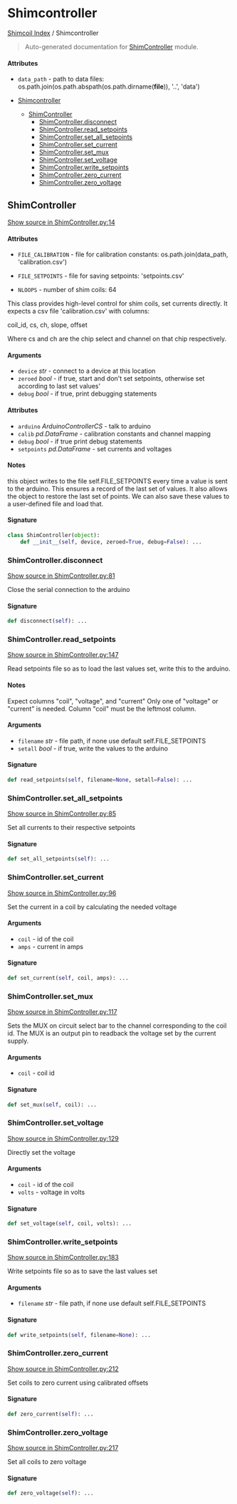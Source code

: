 # Shimcontroller

[Shimcoil Index](./README.md#shimcoil-index) / Shimcontroller

> Auto-generated documentation for [ShimController](../src/ShimCoil/ShimController.py) module.

#### Attributes

- `data_path` - path to data files: os.path.join(os.path.abspath(os.path.dirname(__file__)), '..', 'data')


- [Shimcontroller](#shimcontroller)
  - [ShimController](#shimcontroller)
    - [ShimController.disconnect](#ShimControllerdisconnect)
    - [ShimController.read_setpoints](#ShimControllerread_setpoints)
    - [ShimController.set_all_setpoints](#ShimControllerset_all_setpoints)
    - [ShimController.set_current](#ShimControllerset_current)
    - [ShimController.set_mux](#ShimControllerset_mux)
    - [ShimController.set_voltage](#ShimControllerset_voltage)
    - [ShimController.write_setpoints](#ShimControllerwrite_setpoints)
    - [ShimController.zero_current](#ShimControllerzero_current)
    - [ShimController.zero_voltage](#ShimControllerzero_voltage)

## ShimController

[Show source in ShimController.py:14](../src/ShimCoil/ShimController.py#L14)

#### Attributes

- `FILE_CALIBRATION` - file for calibration constants: os.path.join(data_path, 'calibration.csv')

- `FILE_SETPOINTS` - file for saving setpoints: 'setpoints.csv'

- `NLOOPS` - number of shim coils: 64


This class provides high-level control for shim coils, set currents directly.
It expects a csv file 'calibration.csv' with columns:

coil_id, cs, ch, slope, offset

Where cs and ch are the chip select and channel on that chip respectively.

#### Arguments

- `device` *str* - connect to a device at this location
- `zeroed` *bool* - if true, start and don't set setpoints, otherwise set according to last set values'
- `debug` *bool* - if true, print debugging statements

#### Attributes

- `arduino` *ArduinoControllerCS* - talk to arduino
- `calib` *pd.DataFrame* - calibration constants and channel mapping
- `debug` *bool* - if true print debug statements
- `setpoints` *pd.DataFrame* - set currents and voltages

#### Notes

this object writes to the file self.FILE_SETPOINTS every time a value is sent to the arduino. This ensures a record of the last set of values. It also allows the object to restore the last set of points. We can also save these values to a user-defined file and load that.

#### Signature

```python
class ShimController(object):
    def __init__(self, device, zeroed=True, debug=False): ...
```

### ShimController.disconnect

[Show source in ShimController.py:81](../src/ShimCoil/ShimController.py#L81)

Close the serial connection to the arduino

#### Signature

```python
def disconnect(self): ...
```

### ShimController.read_setpoints

[Show source in ShimController.py:147](../src/ShimCoil/ShimController.py#L147)

Read setpoints file so as to load the last values set, write this to the arduino.

#### Notes

Expect columns "coil", "voltage", and "current"
Only one of "voltage" or "current" is needed.
Column "coil" must be the leftmost column.

#### Arguments

- `filename` *str* - file path, if none use default self.FILE_SETPOINTS
- `setall` *bool* - if true, write the values to the arduino

#### Signature

```python
def read_setpoints(self, filename=None, setall=False): ...
```

### ShimController.set_all_setpoints

[Show source in ShimController.py:85](../src/ShimCoil/ShimController.py#L85)

Set all currents to their respective setpoints

#### Signature

```python
def set_all_setpoints(self): ...
```

### ShimController.set_current

[Show source in ShimController.py:96](../src/ShimCoil/ShimController.py#L96)

Set the current in a coil by calculating the needed voltage

#### Arguments

- `coil` - id of the coil
- `amps` - current in amps

#### Signature

```python
def set_current(self, coil, amps): ...
```

### ShimController.set_mux

[Show source in ShimController.py:117](../src/ShimCoil/ShimController.py#L117)

Sets the MUX on circuit select bar to the channel corresponding to the coil id. The MUX is an output pin to readback the voltage set by the current supply.

#### Arguments

- `coil` - coil id

#### Signature

```python
def set_mux(self, coil): ...
```

### ShimController.set_voltage

[Show source in ShimController.py:129](../src/ShimCoil/ShimController.py#L129)

Directly set the voltage

#### Arguments

- `coil` - id of the coil
- `volts` - voltage in volts

#### Signature

```python
def set_voltage(self, coil, volts): ...
```

### ShimController.write_setpoints

[Show source in ShimController.py:183](../src/ShimCoil/ShimController.py#L183)

Write setpoints file so as to save the last values set

#### Arguments

- `filename` *str* - file path, if none use default self.FILE_SETPOINTS

#### Signature

```python
def write_setpoints(self, filename=None): ...
```

### ShimController.zero_current

[Show source in ShimController.py:212](../src/ShimCoil/ShimController.py#L212)

Set coils to zero current using calibrated offsets

#### Signature

```python
def zero_current(self): ...
```

### ShimController.zero_voltage

[Show source in ShimController.py:217](../src/ShimCoil/ShimController.py#L217)

Set all coils to zero voltage

#### Signature

```python
def zero_voltage(self): ...
```